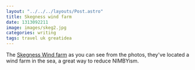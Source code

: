 ```yaml
---
layout: "../../../layouts/Post.astro"
title: Skegness wind farm
date: 1313092211
image: images/skeg2.jpg
categories: writing
tags: travel uk greatidea
---
```


The <a href="https://www.skegnesspier.co.uk/windfarm.html" target="_blank">Skegness Wind farm</a> as you can see from the photos, they've located a wind farm in the sea, a great way to reduce NIMBYism.
